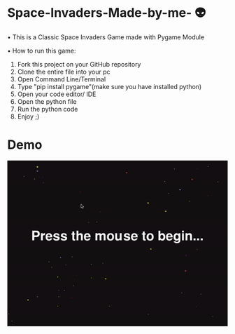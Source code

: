 # Space-Invaders-Made-by-me- 👽
• This is a Classic Space Invaders Game made with Pygame Module

• How to run this game:

1. Fork this project on your GitHub repository
2. Clone the entire file into your pc
3. Open Command Line/Terminal
4. Type "pip install pygame"(make sure you have installed python)
5. Open your code editor/ IDE
6. Open the python file
7. Run the python code
8. Enjoy ;)

# Demo

![space-invaders](https://github.com/Soham7-dev/Space-Invaders-Made-by-me-/blob/master/ezgif.com-video-to-gif.gif)
